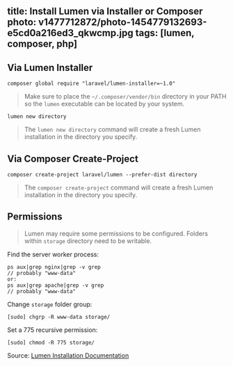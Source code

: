 title: Install Lumen via Installer or Composer
photo: v1477712872/photo-1454779132693-e5cd0a216ed3_qkwcmp.jpg
tags: [lumen, composer, php]
---
## Via Lumen Installer

    composer global require "laravel/lumen-installer=~1.0"

> Make sure to place the `~/.composer/vendor/bin` directory in your PATH so the `lumen` executable can be located by your system.

    lumen new directory

> The `lumen new directory` command will create a fresh Lumen installation in the directory you specify.

## Via Composer Create-Project

    composer create-project laravel/lumen --prefer-dist directory

> The `composer create-project` command will create a fresh Lumen installation in the directory you specify.

## Permissions

> Lumen may require some permissions to be configured. Folders within `storage` directory need to be writable.

Find the server worker process:

    ps aux|grep nginx|grep -v grep
    // probably "www-data"
    or:
    ps aux|grep apache|grep -v grep
    // probably "www-data"

Change `storage` folder group:

    [sudo] chgrp -R www-data storage/

Set a 775 recursive permission:

    [sudo] chmod -R 775 storage/

Source: [Lumen Installation Documentation](http://lumen.laravel.com/docs/installation "Lumen Installation Documentation")
